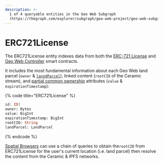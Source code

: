 ```yaml
---
description: >-
  1 of 4 queryable entities in the Geo Web Subgraph
  (https://thegraph.com/explorer/subgraph/geo-web-project/geo-web-subgraph)
---
```


# ERC721License

The ERC721License entity indexes data from both the [ERC-721 License](../core-contracts/registrydiamond.sol/erc721facet.md) and [Geo Web Controller](broken-reference) smart contracts.&#x20;

It includes the most fundamental information about each Geo Web land parcel (`owner` & [`lanndParcel`](landparcel.md)), linked content (`rootCID` of the Ceramic stream), and [partial common ownership](../../concepts/partial-common-ownership.md) attributes (`value` & `expirationTimestamp`):

{% code title="ERC721License" %}
```graphql
id: ID!
owner: Bytes
value: BigInt
expirationTimestamp: BigInt
rootCID: String
landParcel: LandParcel
```
{% endcode %}

[Spatial Browsers](../spatial-browsers.md) can use a chain of queries to obtain the`rootCID` from ERC721License for the user's current location (i.e. land parcel) then resolve the content from the Ceramic & IPFS networks.
